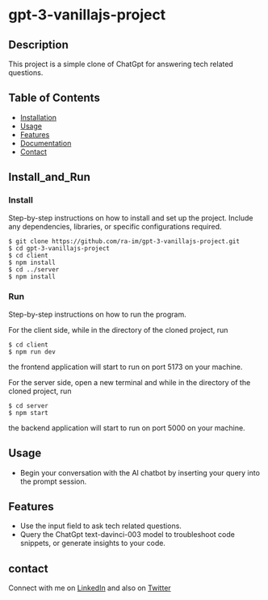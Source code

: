 # gpt-3-vanillajs-project

## Description
This project is a simple clone of ChatGpt for answering tech related questions. 

## Table of Contents
- [Installation](#install_and_Run)
- [Usage](#usage)
- [Features](#features)
- [Documentation](#documentation)
- [Contact](#contact)

## Install_and_Run

### Install

Step-by-step instructions on how to install and set up the project. Include any dependencies, libraries, or specific configurations required.

```shell
$ git clone https://github.com/ra-im/gpt-3-vanillajs-project.git
$ cd gpt-3-vanillajs-project
$ cd client
$ npm install
$ cd ../server
$ npm install
```

### Run
Step-by-step instructions on how to run the program. 

For the client side, while in the directory of the cloned project, run
```shell
$ cd client
$ npm run dev
```
the frontend application will start to run on port 5173 on your machine.

For the server side, open a new terminal and while in the directory of the cloned project, run
```shell
$ cd server
$ npm start
```
the backend application will start to run on port 5000 on your machine.

## Usage
- Begin your conversation with the AI chatbot by inserting your query into the prompt session.

## Features
- Use the input field to ask tech related questions.
- Query the ChatGpt text-davinci-003 model to troubleshoot code snippets, or generate insights to your code.

## contact
Connect with me on [LinkedIn](https://www.linkedin.com/in/raheem-isaac/) and also on [Twitter](https://twitter.com/ra_im00?t=lWseaxeErEm0y9ZjyrdOOQ&s=03)
